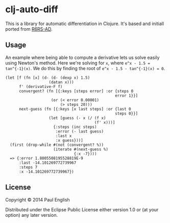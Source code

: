 # clj-auto-diff

This is a library for automatic differentiation in Clojure. It's based
and initiall ported from [R6RS-AD](https://github.com/qobi/R6RS-AD).

## Usage

An example where being able to compute a derivative lets us solve
easily using Newton's method. Here we're solving for `x`, where `e^x -
1.5 = tan^{-1}(x)`. We do this by finding the root of `e^x - 1.5 -
tan^{-1}(x) = 0`.

    (let [f (fn [x] (d- (d- (dexp x) 1.5)
                       (datan x)))
          f' (derivative-F f)
          convergent? (fn [{:keys [steps error] :or {steps 0
                                                    error 1}}]
                        (or (< error 0.00001)
                            (> steps 20)))
          next-guess (fn [{:keys [x last steps] :or {last 0
                                                    steps 0}}]
                       (let [guess (- x (/ (f x)
                                           (f' x)))]
                         {:steps (inc steps)
                          :error (- last guess)
                          :last x
                          :x guess}))]
      (first (drop-while #(not (convergent? %))
                         (iterate #(next-guess %)
                                  {:x -7})))
      => {:error 1.8005508195528819E-9
          :last -14.101269772739967
          :steps 7
          :x -14.101269772739967})

## License

Copyright © 2014 Paul English

Distributed under the Eclipse Public License either version 1.0 or (at
your option) any later version.
